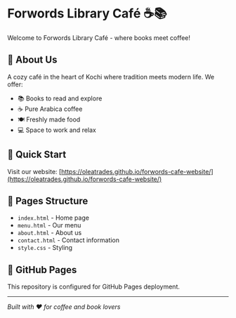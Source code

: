 # Forwords Library Café ☕📚

Welcome to Forwords Library Café - where books meet coffee!

## 🌟 About Us
A cozy café in the heart of Kochi where tradition meets modern life. We offer:
- 📚 Books to read and explore
- ☕ Pure Arabica coffee
- 🍽️ Freshly made food
- 💻 Space to work and relax

## 🚀 Quick Start
Visit our website: [https://oleatrades.github.io/forwords-cafe-website/](https://oleatrades.github.io/forwords-cafe-website/)

## 📁 Pages Structure
- `index.html` - Home page
- `menu.html` - Our menu
- `about.html` - About us
- `contact.html` - Contact information
- `style.css` - Styling

## 🎯 GitHub Pages
This repository is configured for GitHub Pages deployment.

---
*Built with ❤️ for coffee and book lovers*
